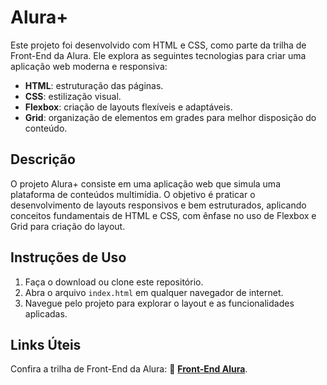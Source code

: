 # Alura+

Este projeto foi desenvolvido com HTML e CSS, como parte da trilha de Front-End da Alura. Ele explora as seguintes tecnologias para criar uma aplicação web moderna e responsiva:

- **HTML**: estruturação das páginas.
- **CSS**: estilização visual.
- **Flexbox**: criação de layouts flexíveis e adaptáveis.
- **Grid**: organização de elementos em grades para melhor disposição do conteúdo.

## Descrição

O projeto Alura+ consiste em uma aplicação web que simula uma plataforma de conteúdos multimídia. O objetivo é praticar o desenvolvimento de layouts responsivos e bem estruturados, aplicando conceitos fundamentais de HTML e CSS, com ênfase no uso de Flexbox e Grid para criação do layout.

## Instruções de Uso

1. Faça o download ou clone este repositório.
2. Abra o arquivo `index.html` em qualquer navegador de internet.
3. Navegue pelo projeto para explorar o layout e as funcionalidades aplicadas.

## Links Úteis

Confira a trilha de Front-End da Alura: 🔗 **[Front-End Alura](https://cursos.alura.com.br/category/front-end)**.
